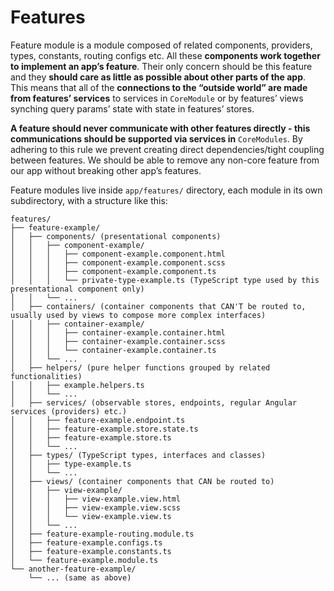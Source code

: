 # Features

Feature module is a module composed of related components, providers, types, constants, routing configs etc. All these **components work together to implement an app’s feature**. Their only concern should be this feature and they **should care as little as possible about other parts of the app**. This means that all of the **connections to the “outside world” are made from features’ services** to services in `CoreModule` or by features’ views synching query params’ state with state in features’ stores.

**A feature should never communicate with other features directly - this communications should be supported via services in** `CoreModules`. By adhering to this rule we prevent creating direct dependencies/tight coupling between features. We should be able to remove any non-core feature from our app without breaking other app’s features.

Feature modules live inside `app/features/` directory, each module in its own subdirectory, with a structure like this:

```
features/
├── feature-example/
│   ├── components/ (presentational components)
│   │   ├── component-example/
│   │   │   ├── component-example.component.html
│   │   │   ├── component-example.component.scss
│   │   │   ├── component-example.component.ts
│   │   │   └── private-type-example.ts (TypeScript type used by this presentational component only)
│   │   └── ...
│   ├── containers/ (container components that CAN'T be routed to, usually used by views to compose more complex interfaces)
│   │   ├── container-example/
│   │   │   ├── container-example.container.html
│   │   │   ├── container-example.container.scss
│   │   │   └── container-example.container.ts
│   │   └── ...
│   ├── helpers/ (pure helper functions grouped by related functionalities)
│   │   ├── example.helpers.ts
│   │   └── ...
│   ├── services/ (observable stores, endpoints, regular Angular services (providers) etc.)
│   │   ├── feature-example.endpoint.ts
│   │   ├── feature-example.store.state.ts
│   │   ├── feature-example.store.ts
│   │   └── ...
│   ├── types/ (TypeScript types, interfaces and classes)
│   │   ├── type-example.ts
│   │   └── ...
│   ├── views/ (container components that CAN be routed to)
│   │   ├── view-example/
│   │   │   ├── view-example.view.html
│   │   │   ├── view-example.view.scss
│   │   │   └── view-example.view.ts
│   │   └── ...
│   ├── feature-example-routing.module.ts
│   ├── feature-example.configs.ts
│   ├── feature-example.constants.ts
│   └── feature-example.module.ts
└── another-feature-example/
    └── ... (same as above)
```
